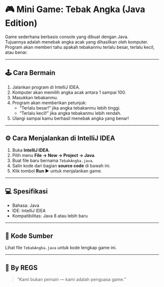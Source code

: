 # 🎮 Mini Game: Tebak Angka (Java Edition)

Game sederhana berbasis console yang dibuat dengan Java.  
Tujuannya adalah menebak angka acak yang dihasilkan oleh komputer.  
Program akan memberi tahu apakah tebakanmu terlalu besar, terlalu kecil, atau benar.

---

## 🕹️ **Cara Bermain**

1. Jalankan program di IntelliJ IDEA.
2. Komputer akan memilih angka acak antara 1 sampai 100.
3. Masukkan tebakanmu.
4. Program akan memberikan petunjuk:
    - “Terlalu besar!” jika angka tebakanmu lebih tinggi.
    - “Terlalu kecil!” jika angka tebakanmu lebih rendah.
5. Ulangi sampai kamu berhasil menebak angka yang benar!

---

## ⚙️ **Cara Menjalankan di IntelliJ IDEA**

1. Buka **IntelliJ IDEA**.
2. Pilih menu **File → New → Project → Java**.
3. Buat file baru bernama `TebakAngka.java`.
4. Salin kode dari bagian **source code** di bawah ini.
5. Klik tombol **Run ▶️** untuk menjalankan game.

---

## 💻 **Spesifikasi**
- Bahasa: Java
- IDE: IntelliJ IDEA
- Kompatibilitas: Java 8 atau lebih baru

---

## 📄 **Kode Sumber**
Lihat file `TebakAngka.java` untuk kode lengkap game ini.

---

## 👑 **By REGS**
> “Kami bukan pemain — kami adalah penguasa game.”
